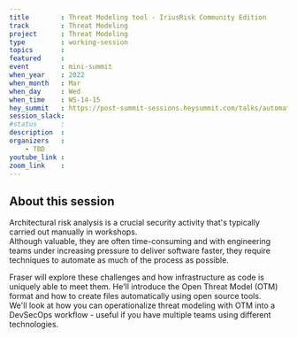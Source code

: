 ```yaml
---
title        : Threat Modeling tool - IriusRisk Community Edition
track        : Threat Modeling
project      : Threat Modeling
type         : working-session
topics       :
featured     :
event        : mini-summit
when_year    : 2022
when_month   : Mar
when_day     : Wed
when_time    : WS-14-15
hey_summit   : https://post-summit-sessions.heysummit.com/talks/automating-architectural-risk-analysis-with-the-open-threat-model-format/
session_slack:
#status      : 
description  :
organizers   :
    - TBD    
youtube_link : 
zoom_link    :   
---
```


## About this session
Architectural risk analysis is a crucial security activity that's typically carried out manually in workshops.  
Although valuable, they are often time-consuming and with engineering teams under increasing pressure to deliver software faster, they require techniques to automate as much of the process as possible.

Fraser will explore these challenges and how infrastructure as code is uniquely able to meet them. 
He'll introduce the Open Threat Model (OTM) format and how to create files automatically using open source tools.  
We'll look at how you can operationalize threat modeling with OTM into a DevSecOps workflow - useful if you have multiple teams using different technologies.
